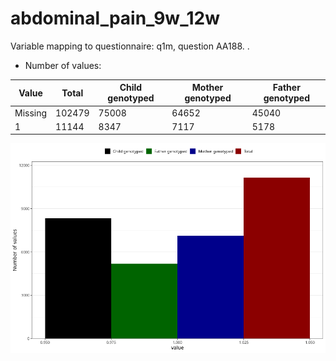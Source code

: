 # abdominal_pain_9w_12w
Variable mapping to questionnaire: q1m, question AA188.
.
- Number of values:

| Value | Total | Child genotyped | Mother genotyped | Father genotyped |
| ----- | ----- | --------------- | ---------------- | ---------------- |
| Missing | 102479 | 75008 | 64652 | 45040 |
| 1 | 11144 | 8347 | 7117 |5178 |



![](abdominal_pain_9w_12w_n.png)



